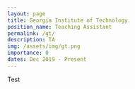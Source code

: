 ```yaml
---
layout: page
title: Georgia Institute of Technology
position_name: Teaching Assistant
permalink: /gt/
description: TA
img: /assets/img/gt.png
importance: 0
dates: Dec 2019 - Present
---
```


Test